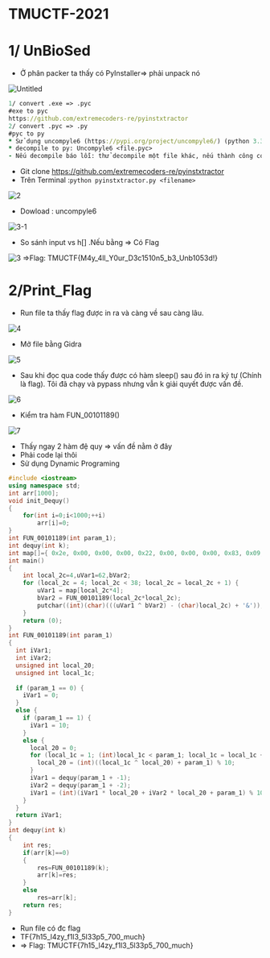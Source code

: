 # TMUCTF-2021
# 1/ UnBioSed

- Ở phân packer ta thấy có PyInstaller⇒ phải unpack nó

![Untitled](https://user-images.githubusercontent.com/89820487/143584832-86ff9ce4-4d29-4f9b-b927-d11974a5eaf8.png)

```clojure
1/ convert .exe => .pyc 
#exe to pyc 
https://github.com/extremecoders-re/pyinstxtractor
2/ convert .pyc => .py
#pyc to py
* Sử dụng uncompyle6 (https://pypi.org/project/uncompyle6/) (python 3.3 ~ python 3.6)
* decompile to py: Uncompyle6 <file.pyc>
- Nếu decompile báo lỗi: thử decompile một file khác, nếu thành công copy 8 byte đầu tiên của file đó paste đè vào 8 byte đầu của <file.pyc>, sau đó decompile again
```

- Git clone  https://github.com/extremecoders-re/pyinstxtractor
- Trên Terminal :`python pyinstxtractor.py <filename>`

![2](https://user-images.githubusercontent.com/89820487/143585429-b1b47b1d-a3e1-4b80-9642-cd3a92d73e50.png)

- Dowload : uncompyle6

![3-1](https://user-images.githubusercontent.com/89820487/143585882-624f0104-5379-4eb9-b361-c5b77f49bc17.png)


- So sánh input vs h[] .Nếu bằng ⇒ Có Flag

![3](https://user-images.githubusercontent.com/89820487/143585460-e42c5606-2d91-4936-b7b7-aa3b7715ff00.png)
⇒Flag: TMUCTF{M4y_4ll_Y0ur_D3c1510n5_b3_Unb1053d!}

# 2/Print_Flag

- Run file ta thấy flag được in ra và càng về sau càng lâu.

![4](https://user-images.githubusercontent.com/89820487/143585469-96035b1d-cf9a-45b1-83bb-08012ff2f544.png)

- Mở file bằng Gidra

![5](https://user-images.githubusercontent.com/89820487/143585482-59bd5f4b-8397-48b5-8aa5-e7bec3d16925.png)

- Sau khi đọc qua code thấy được có hàm sleep() sau đó in ra ký tự (Chính là flag). Tôi đã chạy và pypass nhưng vẫn k giải quyết được vấn đề.

![6](https://user-images.githubusercontent.com/89820487/143585486-d8cf72f2-aa8f-43cb-b5f5-ea31e7e63c0c.png)

- Kiểm tra hàm FUN_00101189()

![7](https://user-images.githubusercontent.com/89820487/143585498-85d7c0ec-4aaf-4139-9361-13d4b4bb70d8.png)

- Thấy ngay 2 hàm đệ quy ⇒ vấn đề nằm ở đây
- Phải code lại thôi
- Sử dụng Dynamic Programing

```cpp
#include <iostream>
using namespace std;
int arr[1000];
void init_Dequy()
{
	for(int i=0;i<1000;++i)
		arr[i]=0;
}
int FUN_00101189(int param_1);
int dequy(int k);
int map[]={ 0x2e, 0x00, 0x00, 0x00, 0x22, 0x00, 0x00, 0x00, 0x83, 0x09, 0x00, 0x00, 0x11, 0xce, 0x0b, 0x00, 0x12, 0x66, 0x0b, 0x00, 0x20, 0xfd, 0x09, 0x00, 0x7f, 0x00, 0x00, 0x00, 0x23, 0xdc, 0x07, 0x00, 0x72, 0x13, 0x03, 0x00, 0x45, 0x00, 0x00, 0x00, 0xe5, 0x15, 0x0a, 0x00, 0x85, 0x39, 0x01, 0x00, 0x1a, 0x43, 0x09, 0x00, 0xb2, 0x00, 0x00, 0x00, 0xa6, 0x00, 0x00, 0x00, 0x9b, 0x92, 0x0d, 0x00, 0xc9, 0xe5, 0x08, 0x00, 0xba, 0xb1, 0x04, 0x00, 0x69, 0xe1, 0x0d, 0x00, 0x68, 0x92, 0x01, 0x00, 0x55, 0xcf, 0x0b, 0x00, 0x8f, 0xc5, 0x06, 0x00, 0x31, 0x01, 0x03, 0x00, 0x86, 0xec, 0x06, 0x00, 0xe5, 0x39, 0x06, 0x00, 0x6f, 0x30, 0x0c, 0x00, 0xc0, 0x02, 0x00, 0x00, 0xf3, 0x02, 0x00, 0x00, 0x1d, 0x8b, 0x07, 0x00, 0x3f, 0x43, 0x02, 0x00, 0x34, 0x20, 0x0d, 0x00, 0xe8, 0x03, 0x00, 0x00, 0xe1, 0x15, 0x03, 0x00, 0x63, 0x21, 0x0c, 0x00, 0xf5, 0x04, 0x00, 0x00, 0x35, 0xec, 0x01, 0x00, 0x36, 0x37, 0x00, 0x00, 0x25, 0x05, 0x00, 0x00 };
int main()
{
	int local_2c=4,uVar1=62,bVar2;
	for (local_2c = 4; local_2c < 38; local_2c = local_2c + 1) {
	    uVar1 = map[local_2c*4];
	    bVar2 = FUN_00101189(local_2c*local_2c);
	    putchar((int)(char)(((uVar1 ^ bVar2) - (char)local_2c) + '&'));
  	}
	return (0);
}
int FUN_00101189(int param_1)
{
  int iVar1;
  int iVar2;
  unsigned int local_20;
  unsigned int local_1c;
  
  if (param_1 == 0) {
    iVar1 = 0;
  }
  else {
    if (param_1 == 1) {
      iVar1 = 10;
    }
    else {
      local_20 = 0;
      for (local_1c = 1; (int)local_1c < param_1; local_1c = local_1c + 1) {
        local_20 = (int)((local_1c ^ local_20) + param_1) % 10;
      }
      iVar1 = dequy(param_1 + -1);
      iVar2 = dequy(param_1 + -2);
      iVar1 = (int)(iVar1 * local_20 + iVar2 * local_20 + param_1) % 1000000;
    }
  }
  return iVar1;
}
int dequy(int k)
{
	int res;
	if(arr[k]==0)
	{
		res=FUN_00101189(k);
		arr[k]=res;
	}
	else
		res=arr[k];
	return res;
}
```

- Run file có đc flag
- TF{7h15_l4zy_f1l3_5l33p5_700_much}
- ⇒ Flag: TMUCTF{7h15_l4zy_f1l3_5l33p5_700_much}
